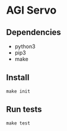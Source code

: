 # AGI Servo
## Dependencies
- python3
- pip3
- make

## Install
`make init`

## Run tests
`make test`
